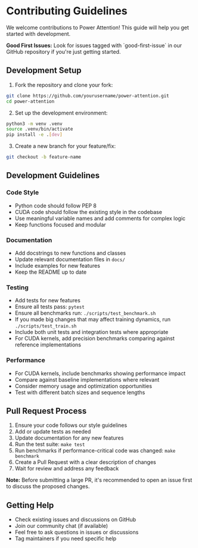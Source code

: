 # Contributing Guidelines

We welcome contributions to Power Attention! This guide will help you get started with development.

<div className="bg-green-50 border-l-4 border-green-500 p-4 my-6">
  <p className="text-green-700">
    <strong>Good First Issues:</strong> Look for issues tagged with `good-first-issue` in our GitHub repository if you're just getting started.
  </p>
</div>

## Development Setup

1. Fork the repository and clone your fork:
```bash
git clone https://github.com/yourusername/power-attention.git
cd power-attention
```

2. Set up the development environment:
```bash
python3 -m venv .venv
source .venv/bin/activate
pip install -e .[dev]
```

3. Create a new branch for your feature/fix:
```bash
git checkout -b feature-name
```

## Development Guidelines

### Code Style

- Python code should follow PEP 8
- CUDA code should follow the existing style in the codebase
- Use meaningful variable names and add comments for complex logic
- Keep functions focused and modular

### Documentation

- Add docstrings to new functions and classes
- Update relevant documentation files in `docs/`
- Include examples for new features
- Keep the README up to date

### Testing

- Add tests for new features
- Ensure all tests pass: `pytest`
- Ensure all benchmarks run: `./scripts/test_benchmark.sh`
- If you made big changes that may affect training dynamics, run `./scripts/test_train.sh`
- Include both unit tests and integration tests where appropriate
- For CUDA kernels, add precision benchmarks comparing against reference implementations

### Performance

- For CUDA kernels, include benchmarks showing performance impact
- Compare against baseline implementations where relevant
- Consider memory usage and optimization opportunities
- Test with different batch sizes and sequence lengths

## Pull Request Process

1. Ensure your code follows our style guidelines
2. Add or update tests as needed
3. Update documentation for any new features
4. Run the test suite: `make test`
5. Run benchmarks if performance-critical code was changed: `make benchmark`
6. Create a Pull Request with a clear description of changes
7. Wait for review and address any feedback

<div className="bg-yellow-50 border-l-4 border-yellow-500 p-4 my-6">
  <p className="text-yellow-700">
    <strong>Note:</strong> Before submitting a large PR, it's recommended to open an issue first to discuss the proposed changes.
  </p>
</div>

## Getting Help

- Check existing issues and discussions on GitHub
- Join our community chat (if available)
- Feel free to ask questions in issues or discussions
- Tag maintainers if you need specific help 